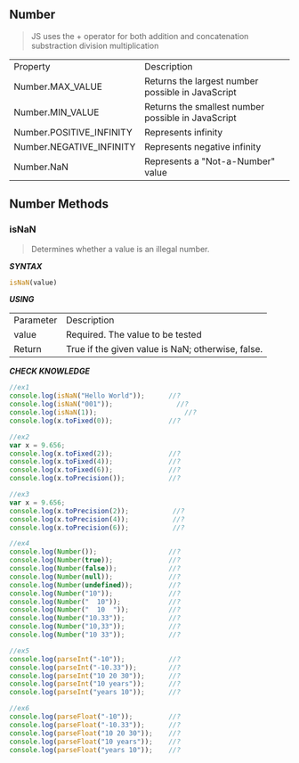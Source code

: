 ## Number 
>  JS uses the + operator for both addition and concatenation
>  substraction
>  division
>  multiplication

<table>  
  <tr>
    <td>Property</td>
    <td>Description</td>
  </tr>
  <tr>
    <td>Number.MAX_VALUE</td>
    <td>Returns the largest number possible in JavaScript</td>
  </tr>   
  <tr>
    <td>Number.MIN_VALUE</td>
    <td>Returns the smallest number possible in JavaScript</td>
  </tr>  
  <tr>
    <td>Number.POSITIVE_INFINITY</td>
    <td>Represents infinity</td>
  </tr> 
  <tr>
    <td>Number.NEGATIVE_INFINITY</td>
    <td>Represents negative infinity</td>
  </tr> 
  <tr>
    <td>Number.NaN</td>
    <td>Represents a "Not-a-Number" value</td>
  </tr> 
</table>

## Number Methods
### isNaN
> Determines whether a value is an illegal number.

***SYNTAX***
```javascript
isNaN(value)
```

***USING***
<table> 
  <tr>
    <td>Parameter</td>
    <td>Description</td>
  </tr>
  <tr>
    <td>value</td>
    <td>Required. The value to be tested</td>
  </tr>   
  <tr>
    <td>Return</td>
    <td>True if the given value is NaN; otherwise, false.</td>
  </tr>    
</table>

***CHECK KNOWLEDGE***
```javascript
//ex1
console.log(isNaN("Hello World"));	    //?
console.log(isNaN("001"));		          //?
console.log(isNaN(1));			            //?
console.log(x.toFixed(0));              //?

//ex2
var x = 9.656;
console.log(x.toFixed(2));              //?
console.log(x.toFixed(4));              //?
console.log(x.toFixed(6));              //?
console.log(x.toPrecision());           //?

//ex3
var x = 9.656;
console.log(x.toPrecision(2));           //?
console.log(x.toPrecision(4));           //?
console.log(x.toPrecision(6));           //?

//ex4
console.log(Number());                  //?
console.log(Number(true));              //?
console.log(Number(false));             //?
console.log(Number(null));              //?
console.log(Number(undefined));         //?
console.log(Number("10"));              //?
console.log(Number("  10"));            //?
console.log(Number("  10  "));          //?
console.log(Number("10.33"));           //?
console.log(Number("10,33"));           //?
console.log(Number("10 33"));           //?

//ex5
console.log(parseInt("-10"));           //?
console.log(parseInt("-10.33"));        //?
console.log(parseInt("10 20 30"));      //?
console.log(parseInt("10 years"));      //?
console.log(parseInt("years 10"));      //?

//ex6
console.log(parseFloat("-10"));         //?
console.log(parseFloat("-10.33"));      //?
console.log(parseFloat("10 20 30"));    //?
console.log(parseFloat("10 years"));    //?
console.log(parseFloat("years 10"));    //?
```

